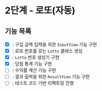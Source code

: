 # 2단계 - 로또(자동)
## 기능 목록
- [x] : 구입 금액 입력을 위한 `InputView` 기능 구현
- [x] : 로또 번호를 갖는 `Lotto` 클래스 생성
- [x] : `Lotto` 번호 생성기 구현
- [x] : 당첨 통계 기능 구현
- [ ] : 수익률 계산 기능 구현
- [ ] : 결과 출력을 위한 `ResultView` 기능 구현
- [ ] : 테스트 코드 기반 리팩토링 진행